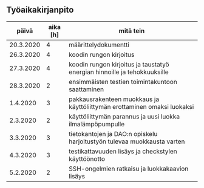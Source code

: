 ## Työaikakirjanpito

päivä | aika [h] | mitä tein
------|------|----------
20.3.2020 | 4 | määrittelydokumentti
26.3.2020 | 4 | koodin rungon kirjoitus
27.3.2020 | 4 | koodin rungon kirjoitus ja taustatyö energian hinnoille ja tehokkuuksille
28.3.2020 | 2 | ensimmäisten testien toimintakuntoon saattaminen
1.4.2020  | 3 | pakkausrakenteen muokkaus ja käyttöliittymän erottaminen omaksi luokaksi
2.3.2020  | 2 | käyttöliittymän parannus ja uusi luokka ilmalämpöpumpulle
3.3.2020  | 3 | tietokantojen ja DAO:n opiskelu harjoitustyön tulevaa muokkausta varten
4.3.2020  | 3 | testikattavuuden lisäys ja checkstylen käyttöönotto
5.2.2020  | 2 | SSH-ongelmien ratkaisu ja luokkakaavion lisäys
